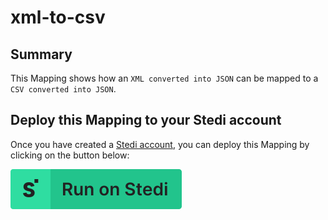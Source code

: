 # xml-to-csv

## Summary

This Mapping shows how an `XML converted into JSON` can be mapped to a `CSV converted into JSON`. 

## Deploy this Mapping to your Stedi account

Once you have created a [Stedi account](https://terminal.stedi.com/sign-up?email=), you can deploy this Mapping by clicking on the button below:

[![Run on Stedi](./../RunOnStedi.svg)](https://terminal.stedi.com/mappings/import?mapping=https://raw.githubusercontent.com/Stedi/starter-kit/main/mappings-examples/xml-to-csv/mapping.json&referrer=starter-kit&source_json=https://raw.githubusercontent.com/Stedi/starter-kit/main/mappings-examples/xml-to-csv/source-document.json&target_json=https://raw.githubusercontent.com/Stedi/starter-kit/main/mappings-examples/xml-to-csv/target-document.json)
